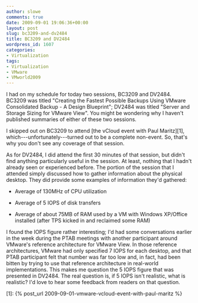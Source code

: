 ```yaml
---
author: slowe
comments: true
date: 2009-09-01 19:06:36+00:00
layout: post
slug: bc3209-and-dv2484
title: BC3209 and DV2484
wordpress_id: 1607
categories:
- Virtualization
tags:
- Virtualization
- VMware
- VMworld2009
---
```


I had on my schedule for today two sessions, BC3209 and DV2484. BC3209 was titled "Creating the Fastest Possible Backups Using VMware Consolidated Backup - A Design Blueprint"; DV2484 was titled "Server and Storage Sizing for VMware View". You might be wondering why I haven't published summaries of either of these two sessions.

I skipped out on BC3209 to attend [the vCloud event with Paul Maritz][1], which---unfortunately---turned out to be a complete non-event. So, that's why you don't see any coverage of that session.

As for DV2484, I did attend the first 30 minutes of that session, but didn't find anything particularly useful in the session. At least, nothing that I hadn't already seen or experienced before. The portion of the session that I attended simply discussed how to gather information about the physical desktop. They did provide some examples of information they'd gathered:

* Average of 130MHz of CPU utilization

* Average of 5 IOPS of disk transfers

* Average of about 75MB of RAM used by a VM with Windows XP/Office installed (after TPS kicked in and reclaimed some RAM)

I found the IOPS figure rather interesting; I'd had some conversations earlier in the week during the PTAB meetings with another participant around VMware's reference architecture for VMware View. In those reference architectures, VMware had only specified 7 IOPS for each desktop, and that PTAB participant felt that number was far too low and, in fact, had been bitten by trying to use that reference architecture in real-world implementations. This makes me question the 5 IOPS figure that was presented in DV2484. The real question is, if 5 IOPS isn't realistic, what is realistic? I'd love to hear some feedback from readers on that question.

[1]: {% post_url 2009-09-01-vmware-vcloud-event-with-paul-maritz %}
